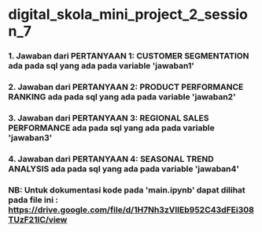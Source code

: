 # digital_skola_mini_project_2_session_7
### 1. Jawaban dari PERTANYAAN 1: CUSTOMER SEGMENTATION ada pada sql yang ada pada variable 'jawaban1'
### 2. Jawaban dari PERTANYAAN 2: PRODUCT PERFORMANCE RANKING ada pada sql yang ada pada variable 'jawaban2'
### 3. Jawaban dari PERTANYAAN 3: REGIONAL SALES PERFORMANCE ada pada sql yang ada pada variable 'jawaban3'
### 4. Jawaban dari PERTANYAAN 4: SEASONAL TREND ANALYSIS ada pada sql yang ada pada variable 'jawaban4'

### NB: Untuk dokumentasi kode pada 'main.ipynb' dapat dilihat pada file ini : https://drive.google.com/file/d/1H7Nh3zVlIEb952C43dFEi308TUzF21lC/view 